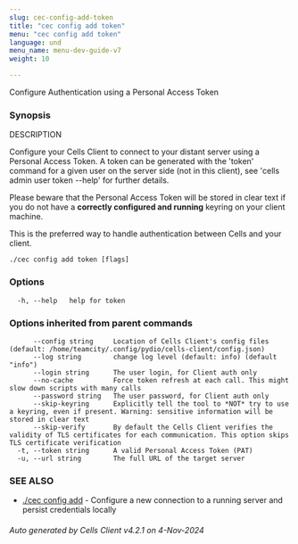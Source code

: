 ```yaml
---
slug: cec-config-add-token
title: "cec config add token"
menu: "cec config add token"
language: und
menu_name: menu-dev-guide-v7
weight: 10

---
```

Configure Authentication using a Personal Access Token

### Synopsis


DESCRIPTION

  Configure your Cells Client to connect to your distant server using a Personal Access Token.
  A token can be generated with the 'token' command for a given user on the server side (not in this client),
  see 'cells admin user token --help' for further details.

  Please beware that the Personal Access Token will be stored in clear text if you do not have a **correctly configured and running** keyring on your client machine.

  This is the preferred way to handle authentication between Cells and your client.


```
./cec config add token [flags]
```

### Options

```
  -h, --help   help for token
```

### Options inherited from parent commands

```
      --config string     Location of Cells Client's config files (default: /home/teamcity/.config/pydio/cells-client/config.json)
      --log string        change log level (default: info) (default "info")
      --login string      The user login, for Client auth only
      --no-cache          Force token refresh at each call. This might slow down scripts with many calls
      --password string   The user password, for Client auth only
      --skip-keyring      Explicitly tell the tool to *NOT* try to use a keyring, even if present. Warning: sensitive information will be stored in clear text
      --skip-verify       By default the Cells Client verifies the validity of TLS certificates for each communication. This option skips TLS certificate verification
  -t, --token string      A valid Personal Access Token (PAT)
  -u, --url string        The full URL of the target server
```

### SEE ALSO

* [./cec config add](../cec-config-add)	 - Configure a new connection to a running server and persist credentials locally

###### Auto generated by Cells Client v4.2.1 on 4-Nov-2024

